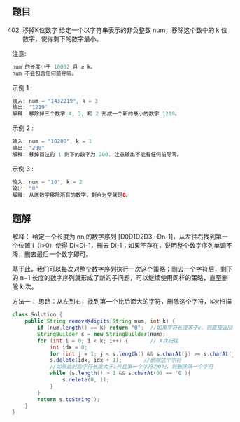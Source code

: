 ﻿## 题目
402. 移掉K位数字
给定一个以字符串表示的非负整数 num，移除这个数中的 k 位数字，使得剩下的数字最小。

注意:

```java
num 的长度小于 10002 且 ≥ k。
num 不会包含任何前导零。
```

示例 1 :

```java
输入: num = "1432219", k = 3
输出: "1219"
解释: 移除掉三个数字 4, 3, 和 2 形成一个新的最小的数字 1219。
```

示例 2 :

```java
输入: num = "10200", k = 1
输出: "200"
解释: 移掉首位的 1 剩下的数字为 200. 注意输出不能有任何前导零。
```

示例 3 :

```java
输入: num = "10", k = 2
输出: "0"
解释: 从原数字移除所有的数字，剩余为空就是0。
```

## 题解
解释：
给定一个长度为 nn 的数字序列 [D0D1D2D3···Dn-1]，从左往右找到第一个位置 i（i>0）使得 Di<Di-1，删去 Di-1；如果不存在，说明整个数字序列单调不降，删去最后一个数字即可。

基于此，我们可以每次对整个数字序列执行一次这个策略；删去一个字符后，剩下的 n−1 长度的数字序列就形成了新的子问题，可以继续使用同样的策略，直至删除 k 次。

方法一：
思路：从左到右，找到第一个比后面大的字符，删除这个字符，k次扫描

```java
class Solution {
    public String removeKdigits(String num, int k) {
        if (num.length() == k) return "0";  //如果字符长度等于k，则直接返回0
        StringBuilder s = new StringBuilder(num);
        for (int i = 0; i < k; i++) {       // K次扫描
            int idx = 0;
            for (int j = 1; j < s.length() && s.charAt(j) >= s.charAt(j - 1); j++) idx = j;             //定位到第一个比后面大的字符
            s.delete(idx, idx + 1);       //删除这个字符
            //如果此时的字符长度大于1并且第一个字符为0时，则删除第一个字符
            while (s.length() > 1 && s.charAt(0) == '0'){
                s.delete(0, 1);
            } 
        }
        return s.toString();
    }
}
```

